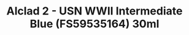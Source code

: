 ---
layout: product
title: "Alclad 2 - USN WWII Intermediate Blue (FS59535164) 30ml"
price: "TBA" 
desc: "N/A"
img_path: "/assets/img/ALCE319.jpg"
brand: "N/A"
available: false
special_offer: false
new: false
soon: false
cat: "040000"
subcat: "040300"
subsubcat: "0N/A"
sifra: "ALCE319"
popular: true
---